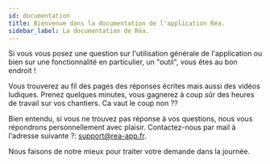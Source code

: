 ```yaml
---
id: documentation
title: Bienvenue dans la documentation de l'application Réa.
sidebar_label: La documentation de Réa.
---
```


Si vous vous posez une question sur l'utilisation générale de l'application ou bien sur une fonctionnalité en particulier, un "outil", vous êtes au bon endroit !

Vous trouverez au fil des pages des réponses écrites mais aussi des vidéos ludiques. Prenez quelques minutes, vous gagnerez à coup sûr des heures de travail sur vos chantiers. Ca vaut le coup non ?? 

Bien entendu, si vous ne trouvez pas réponse à vos questions, nous vous répondrons personnellement avec plaisir. Contactez-nous par mail à l'adresse suivante ?: support@rea-app.fr.

Nous faisons de notre mieux pour traiter votre demande dans la journée.
